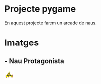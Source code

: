 # Projecte pygame

En aquest projecte farem un arcade de naus. 

# Imatges 

## - Nau Protagonista
![Nau protagonista](NauJoc.png)
